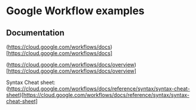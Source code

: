 # Google Workflow examples

## Documentation

(https://cloud.google.com/workflows/docs)[https://cloud.google.com/workflows/docs]

(https://cloud.google.com/workflows/docs/overview)[https://cloud.google.com/workflows/docs/overview]

Syntax Cheat sheet: (https://cloud.google.com/workflows/docs/reference/syntax/syntax-cheat-sheet)[https://cloud.google.com/workflows/docs/reference/syntax/syntax-cheat-sheet]
